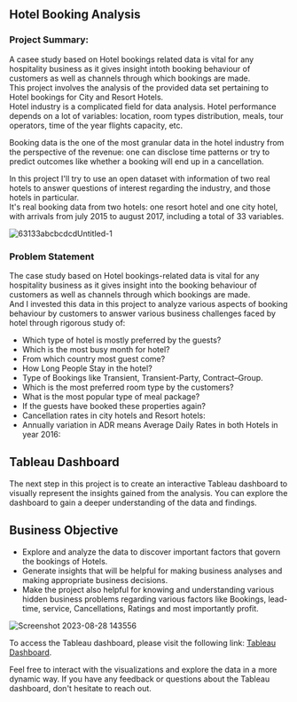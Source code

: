 ## Hotel Booking Analysis 

### Project Summary:
   A casee study based on Hotel bookings related data is vital for any hospitality business as it gives insight intoth  booking behaviour of customers as well as channels through which bookings are made.      
  This project involves the analysis of the provided data set pertaining to Hotel bookings for City and Resort Hotels.  
Hotel industry is a complicated field for data analysis. Hotel performance depends on a lot of variables: location, room types distribution, meals, tour operators, time of the year flights capacity, etc.   

   Booking data is the one of the most granular data in the hotel industry from the perspective of the revenue: one can disclose time patterns or try to predict outcomes like whether a booking will end up in a cancellation.    
    
   In this project I'll try to use an open dataset with information of two real hotels to answer questions of interest regarding the industry, and those hotels in particular.  
It's real booking data from two hotels: one resort hotel and one city hotel, with arrivals from july 2015 to august 2017, including a total of 33 variables. 

![63133abcbcdcdUntitled-1](https://github.com/ErSangram/Capstone_01_Hotel_Booking_Analysis_EDA./assets/127137603/ba83cfb5-d639-4ad4-aef7-06db4b4b0d43)


### Problem Statement

The case study based on Hotel bookings-related data is vital for any hospitality business as it gives insight into the booking behaviour of customers as well as channels through which bookings are made.   
And I invested this data in this project to analyze various aspects of booking behaviour by customers to answer various business challenges faced by hotel through rigorous study of:     
*   Which type of hotel is mostly preferred by the guests?   
*   Which is the most busy month for hotel?   
*   From which country most guest come?   
*   How Long People Stay in the hotel?    
*   Type of Bookings like Transient, Transient-Party, Contract–Group.
*   Which is the most preferred room type by the customers?
*   What is the most popular type of meal package?
*   If the guests have booked these properties again?
*   Cancellation rates in city hotels and Resort hotels:
*   Annually variation in ADR means Average Daily Rates in both Hotels in year 2016:


## Tableau Dashboard

The next step in this project is to create an interactive Tableau dashboard to visually represent the insights gained from the analysis. You can explore the dashboard to gain a deeper understanding of the data and findings.

## Business Objective 
*   Explore and analyze the data to discover important factors that govern the bookings of Hotels.     
*   Generate insights that will be helpful for making business analyses and making appropriate business decisions.
*   Make the project also helpful for knowing and understanding various hidden business problems regarding various factors like Bookings, lead-time, service, Cancellations, Ratings and most importantly profit.

   ![Screenshot 2023-08-28 143556](https://github.com/ErSangram/Capstone_01_Hotel_Booking_Analysis_EDA./assets/127137603/19659bdf-8d53-48aa-b6fc-cd0f48ec2a64)

To access the Tableau dashboard, please visit the following link: [Tableau Dashboard](https://public.tableau.com/views/almabetter_tableau/Dashboard1?:language=en-US&:display_count=n&:origin=viz_share_link).

Feel free to interact with the visualizations and explore the data in a more dynamic way. If you have any feedback or questions about the Tableau dashboard, don't hesitate to reach out.

